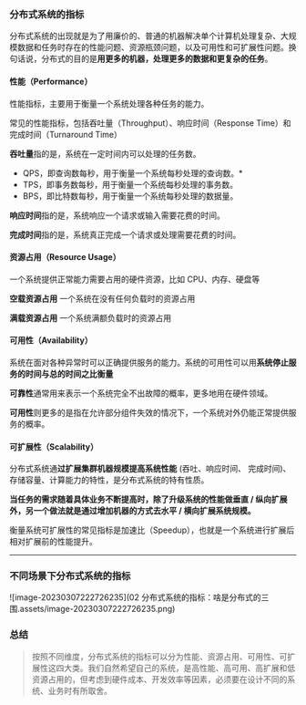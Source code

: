 ### 分布式系统的指标

分布式系统的出现就是为了用廉价的、普通的机器解决单个计算机处理复杂、大规模数据和任务时存在的性能问题、资源瓶颈问题，以及可用性和可扩展性问题。换句话说，分布式的目的是**用更多的机器，处理更多的数据和更复杂的任务**。

#### 性能（Performance）

性能指标，主要用于衡量一个系统处理各种任务的能力。

常见的性能指标，包括吞吐量（Throughput）、响应时间（Response Time）和完成时间（Turnaround Time）

**吞吐量**指的是，系统在一定时间内可以处理的任务数。

* QPS，即查询数每秒，用于衡量一个系统每秒处理的查询数。*
* TPS，即事务数每秒，用于衡量一个系统每秒处理的事务数。
* BPS，即比特数每秒，用于衡量一个系统每秒处理的数据量。

**响应时间**指的是，系统响应一个请求或输入需要花费的时间。

**完成时间**指的是，系统真正完成一个请求或处理需要花费的时间。

#### 资源占用（Resource Usage）

一个系统提供正常能力需要占用的硬件资源，比如 CPU、内存、硬盘等

**空载资源占用** 一个系统在没有任何负载时的资源占用

**满载资源占用** 一个系统满额负载时的资源占用

#### 可用性（Availability）

系统在面对各种异常时可以正确提供服务的能力。系统的可用性可以用**系统停止服务的时间与总的时间之比衡量**

**可靠性**通常用来表示一个系统完全不出故障的概率，更多地用在硬件领域。

**可用性**则更多的是指在允许部分组件失效的情况下，一个系统对外仍能正常提供服务的概率。

#### 可扩展性（Scalability）

分布式系统通**过扩展集群机器规模提高系统性能** (吞吐、响应时间、 完成时间)、存储容量、计算能力的特性，是分布式系统的特有性质。

**当任务的需求随着具体业务不断提高时，除了升级系统的性能做垂直 / 纵向扩展外，另一个做法就是通过增加机器的方式去水平 / 横向扩展系统规模。**

衡量系统可扩展性的常见指标是加速比（Speedup），也就是一个系统进行扩展后相对扩展前的性能提升。

---

### 不同场景下分布式系统的指标

![image-20230307222726235](02  分布式系统的指标：啥是分布式的三围.assets/image-20230307222726235.png)

### 总结



> 按照不同维度，分布式系统的指标可以分为性能、资源占用、可用性、可扩展性这四大类。我们自然希望自己的系统，是高性能、高可用、高扩展和低资源占用的，但考虑到硬件成本、开发效率等因素，必须要在设计不同的系统、业务时有所取舍。











